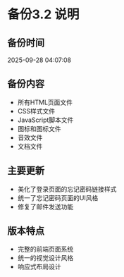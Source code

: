 # 备份3.2 说明

## 备份时间
2025-09-28 04:07:08

## 备份内容
- 所有HTML页面文件
- CSS样式文件
- JavaScript脚本文件
- 图标和图标文件
- 音效文件
- 文档文件

## 主要更新
- 美化了登录页面的忘记密码链接样式
- 统一了忘记密码页面的UI风格
- 修复了邮件发送功能

## 版本特点
- 完整的前端页面系统
- 统一的视觉设计风格
- 响应式布局设计

